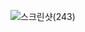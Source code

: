 ![스크린샷(243)](https://github.com/kimgang9/SW_development/assets/127107835/963d20cd-57eb-4538-b556-e0a9ae37f888)
